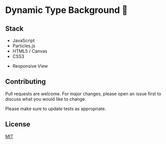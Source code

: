 # Dynamic Type Background 🚀


## Stack 

* JavaScript
* Particles.js
* HTML5 / Canvas
* CSS3 

+ Responsive View
                    
## Contributing
Pull requests are welcome. For major changes, please open an issue first to discuss what you would like to change.

Please make sure to update tests as appropriate.

## License
[MIT](https://choosealicense.com/licenses/mit/)
